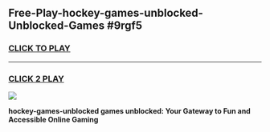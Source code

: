 
## Free-Play-hockey-games-unblocked-Unblocked-Games #9rgf5
<h3>
<a href="https://news.freeplayer.one?title=hockey-games-unblocked&ref=8M">CLICK TO PLAY</a></h3>
<hr>

<h3>
<a href="https://news.freeplayer.one?title=hockey-games-unblocked&ref=8M">CLICK 2 PLAY</a>
  
</h3>

<a href="https://news.freeplayer.one?title=hockey-games-unblocked&ref=8M"><img src="https://clearcache.store/games.png"></a>


**hockey-games-unblocked games unblocked: Your Gateway to Fun and Accessible Online Gaming**

